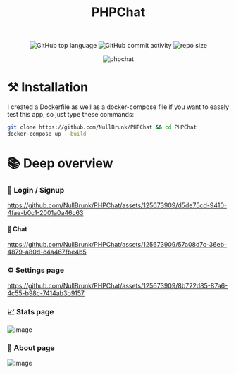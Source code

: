 <div align="center">
   
# PHPChat  
  
<br/> 

![GitHub top language](https://img.shields.io/github/languages/top/NullBrunk/PHPChat?style=for-the-badge)
![GitHub commit activity](https://img.shields.io/github/commit-activity/m/NullBrunk/PHPChat?style=for-the-badge)
![repo size](https://img.shields.io/github/repo-size/NullBrunk/PHPChat?style=for-the-badge)


![phpchat](https://github.com/NullBrunk/PHPChat/assets/125673909/eabe391b-88f3-4b9c-9545-975cdaee98d1)

</div>

# ⚒️ Installation

I created a Dockerfile as well as a docker-compose file if you want to easely test this app, so just type these commands:

```bash
git clone https://github.com/NullBrunk/PHPChat && cd PHPChat
docker-compose up --build
```

# 📚 Deep overview

### 🔐 Login / Signup
https://github.com/NullBrunk/PHPChat/assets/125673909/d5de75cd-9410-4fae-b0c1-2001a0a46c63

#### 💬 Chat
https://github.com/NullBrunk/PHPChat/assets/125673909/57a08d7c-36eb-4879-a80d-c4a467fbe4b5

### ⚙️ Settings page
https://github.com/NullBrunk/PHPChat/assets/125673909/8b722d85-87a6-4c55-b98c-7414ab3b9157

### 📈 Stats page 
![image](https://github.com/NullBrunk/PHPChat/assets/125673909/5a893e6b-773b-4707-b018-0451eef32524)

### 🔎 About page
![image](https://github.com/NullBrunk/PHPChat/assets/125673909/3e59c72d-0ccd-4fbf-ad60-e1d4d3c2d5fa)






